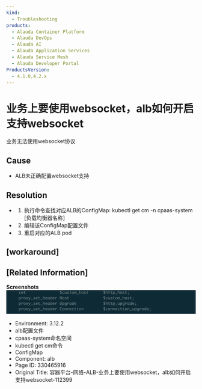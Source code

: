 ```yaml
---
kind:
  - Troubleshooting
products:
  - Alauda Container Platform
  - Alauda DevOps
  - Alauda AI
  - Alauda Application Services
  - Alauda Service Mesh
  - Alauda Developer Portal
ProductsVersion:
  - 4.1.0,4.2.x
---
```

<!-- A type of document that involves encountering a fault, diagnosing it, performing root cause analysis, and providing solutions. -->

# 业务上要使用websocket，alb如何开启支持websocket

业务无法使用websocket协议

## Cause
- ALB未正确配置websocket支持

## Resolution
- 1. 执行命令查找对应ALB的ConfigMap: kubectl get cm -n cpaas-system [负载均衡器名称]
- 2. 编辑该ConfigMap配置文件
- 3. 重启对应的ALB pod

## [workaround]

## [Related Information]
**Screenshots**
![](assets/rong-qi-ping-tai-wang-luo-alb-ye-wu-shang-yao-shi-yong-websocket-albru-he-kai-qi/mceclip4_1751879052771_8t051.png)
- Environment: 3.12.2
- alb配置文件
- cpaas-system命名空间
- kubectl get cm命令
- ConfigMap
- Component: alb
- Page ID: 330465916
- Original Title: 容器平台-网络-ALB-业务上要使用websocket，alb如何开启支持websocket-112399
